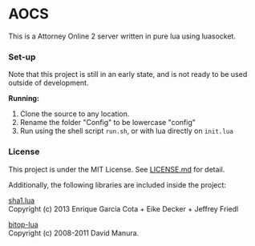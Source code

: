 # AOCS
This is a Attorney Online 2 server written in pure lua using luasocket.


### Set-up
Note that this project is still in an early state, and is not ready to be used outside of development.

__Running:__
1. Clone the source to any location.
2. Rename the folder "Config" to be lowercase "config"
3. Run using the shell script `run.sh`, or with lua directly on `init.lua`

### License

This project is under the MIT License. See [LICENSE.md](./LICENSE.md) for detail.  

Additionally, the following libraries are included inside the project:  

[sha1.lua](https://github.com/kikito/sha1.lua)  
Copyright (c) 2013 Enrique García Cota + Eike Decker + Jeffrey Friedl  

[bitop-lua](https://github.com/AlberTajuelo/bitop-lua)  
Copyright (c) 2008-2011 David Manura.  
